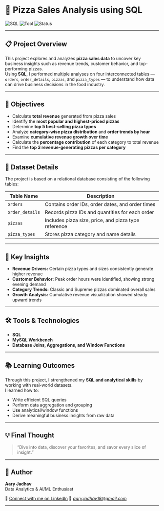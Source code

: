 # 🍕 Pizza Sales Analysis using SQL

![SQL](https://img.shields.io/badge/Language-SQL-blue?style=for-the-badge)
![Tool](https://img.shields.io/badge/Tool-MySQL_Workbench-orange?style=for-the-badge)
![Status](https://img.shields.io/badge/Project%20Type-Data%20Analysis-brightgreen?style=for-the-badge)

---

## 📋 Project Overview
This project explores and analyzes **pizza sales data** to uncover key business insights such as revenue trends, customer behavior, and top-performing pizzas.  
Using **SQL**, I performed multiple analyses on four interconnected tables — `orders`, `order_details`, `pizzas`, and `pizza_types` — to understand how data can drive business decisions in the food industry.

---

## 🎯 Objectives
- Calculate **total revenue** generated from pizza sales  
- Identify the **most popular and highest-priced pizzas**  
- Determine **top 5 best-selling pizza types**  
- Analyze **category-wise pizza distribution** and **order trends by hour**  
- Examine **cumulative revenue growth over time**  
- Calculate the **percentage contribution** of each category to total revenue  
- Find the **top 3 revenue-generating pizzas per category**

---

## 🧩 Dataset Details
The project is based on a relational database consisting of the following tables:

| Table Name | Description |
|-------------|--------------|
| `orders` | Contains order IDs, order dates, and order times |
| `order_details` | Records pizza IDs and quantities for each order |
| `pizzas` | Includes pizza size, price, and pizza type reference |
| `pizza_types` | Stores pizza category and name details |

---

## 🧠 Key Insights
- **Revenue Drivers:** Certain pizza types and sizes consistently generate higher revenue  
- **Customer Behavior:** Peak order hours were identified, showing strong evening demand  
- **Category Trends:** Classic and Supreme pizzas dominated overall sales  
- **Growth Analysis:** Cumulative revenue visualization showed steady upward trends  

---

## 🛠️ Tools & Technologies
- **SQL**  
- **MySQL Workbench**  
- **Database Joins, Aggregations, and Window Functions**  

---

## 📚 Learning Outcomes
Through this project, I strengthened my **SQL and analytical skills** by working with real-world datasets.  
I learned how to:
- Write efficient SQL queries  
- Perform data aggregation and grouping  
- Use analytical/window functions  
- Derive meaningful business insights from raw data  

---

## 💡 Final Thought
> “Dive into data, discover your favorites, and savor every slice of insight.”

---

## 📎 Author
**Aary Jadhav**  
Data Analytics & AI/ML Enthusiast  

🔗 [Connect with me on LinkedIn](https://www.linkedin.com/in/aary-jadhav-700b21236/) 
📧 *aary.jadhav18@gmail.com* 

---

